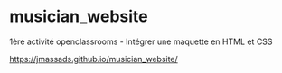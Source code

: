 # musician_website
1ère activité openclassrooms - Intégrer une maquette en HTML et CSS 

https://jmassads.github.io/musician_website/
